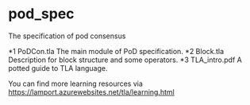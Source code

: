 # pod_spec
The specification of pod consensus

*1 PoDCon.tla
The main module of PoD specification.
*2 Block.tla
Description for block structure and some operators.
*3 TLA_intro.pdf
A potted guide to TLA language.  

You can find more learning resources via https://lamport.azurewebsites.net/tla/learning.html

